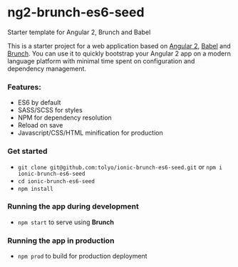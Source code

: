 # ng2-brunch-es6-seed

Starter template for Angular 2, Brunch and Babel

This is a starter project for a web application based on [Angular 2](http://angular.io/), [Babel](https://babeljs.io/) 
and [Brunch](http://brunch.io). 
You can use it to quickly bootstrap your Angular 2 app on a modern language platform
with minimal time spent on configuration and dependency management. 

### Features:
* ES6 by default
* SASS/SCSS for styles
* NPM for dependency resolution
* Reload on save
* Javascript/CSS/HTML minification for production

### Get started

* `git clone git@github.com:tolyo/ionic-brunch-es6-seed.git` or `npm i ionic-brunch-es6-seed`
* `cd ionic-brunch-es6-seed`
* `npm install`

### Running the app during development

* `npm start` to serve using **Brunch**

### Running the app in production

* `npm prod` to build for production deployment

